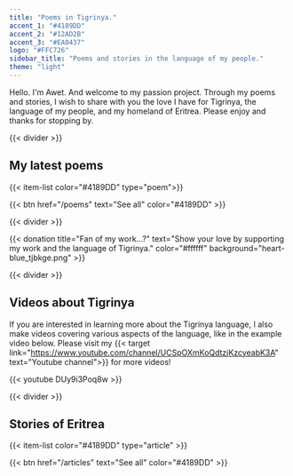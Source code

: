 ```yaml
---
title: "Poems in Tigrinya."
accent_1: "#4189DD"
accent_2: "#12AD2B"
accent_3: "#EA0437"
logo: "#FFC726"
sidebar_title: "Poems and stories in the language of my people."
theme: "light"
---
```


Hello. I'm Awet. And welcome to my passion project. Through my poems and stories, I wish to share with you the love I have for Tigrinya, the language of my people, and my homeland of Eritrea. Please enjoy and thanks for stopping by.

{{< divider >}}

## My latest poems

{{< item-list color="#4189DD" type="poem">}}

{{< btn href="/poems" text="See all" color="#4189DD" >}}

{{< divider >}}

{{< donation  title="Fan of my work...?" text="Show your love by supporting my work and the language of Tigrinya." color="#ffffff" background="heart-blue_tjbkge.png" >}}

{{< divider >}}

## Videos about Tigrinya

If you are interested in learning more about the Tigrinya language, I also make videos covering various aspects of the language, like in the example video below. Please visit my {{< target link="https://www.youtube.com/channel/UCSpOXmKoQdtzjKzcyeabK3A" text="Youtube channel">}} for more videos!

{{< youtube DUy9i3Poq8w >}}

{{< divider >}}

## Stories of Eritrea

{{< item-list color="#4189DD" type="article" >}}

{{< btn href="/articles" text="See all" color="#4189DD" >}}
